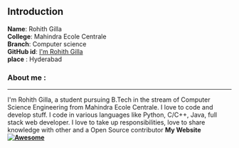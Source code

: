## Introduction
**Name**:    Rohith Gilla
<br>
**College**: Mahindra Ecole Centrale
<br>
**Branch**: Computer science
<br>
**GitHub id**: [I'm Rohith Gilla](https://github.com/Rohithgilla12)
<br>
**place** : Hyderabad
### About me :
---
I'm Rohith Gilla, a student pursuing B.Tech in the stream of Computer Science Engineering from Mahindra Ecole Centrale. I love to code and develop stuff. I code in various languages like Python, C/C++, Java, full stack web developer. I love to take up responsibilities, love to share knowledge with other and a Open Source contributor
**My Website**  **[![Awesome](https://awesome.re/badge.svg)](https://rohithgilla.me/portfolio)**
